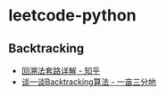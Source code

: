 # leetcode-python

## Backtracking
* [回溯法套路详解 - 知乎](https://zhuanlan.zhihu.com/p/93530380)
* [谈一谈Backtracking算法 - 一亩三分地](https://www.1point3acres.com/bbs/thread-583166-1-1.html)